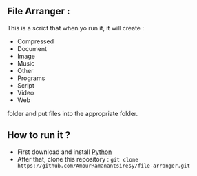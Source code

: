 ## File Arranger : 

This is a scrict that when yo run it, it will create : 

- Compressed
- Document
- Image 
- Music 
- Other
- Programs
- Script
- Video
- Web

folder and put files into the appropriate folder. 

## How to run it ? 

- First download and install [Python](https://www.python.org)
- After that, clone this repository : ``git clone https://github.com/AmourRamanantsiresy/file-arranger.git``
